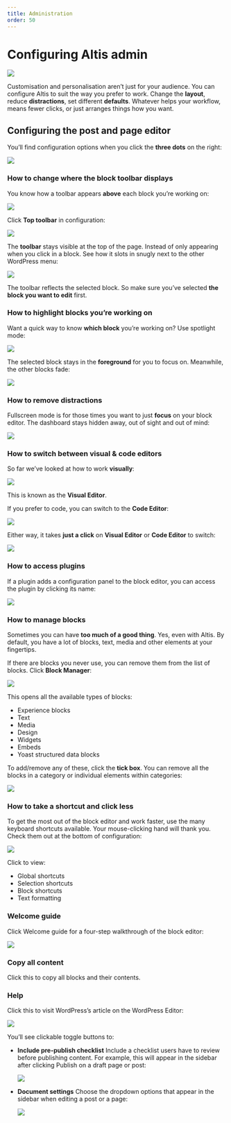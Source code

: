 ```yaml
---
title: Administration
order: 50
---
```

# Configuring Altis admin

![](../assets/altis-header-04.png)

Customisation and personalisation aren’t just for your audience. You can configure Altis to suit the way you prefer to work. Change the **layout**, reduce **distractions**, set different **defaults**. Whatever helps your workflow, means fewer clicks, or just arranges things how you want.

## Configuring the post and page editor

You’ll find configuration options when you click the **three dots** on the right:

![](../assets/configuration-image19.png)

### How to change where the block toolbar displays

You know how a toolbar appears **above** each block you’re working on:

![](../assets/configuration-image28.png)

Click **Top toolbar** in configuration: 

![](../assets/configuration-image15.png)

The **toolbar** stays visible at the top of the page. Instead of only appearing when you click in a block. See how it slots in snugly next to the other WordPress menu:

![](../assets/configuration-image1.png)

The toolbar reflects the selected block. So make sure you’ve selected **the block you want to edit** first. 

### How to highlight blocks you’re working on

Want a quick way to know **which block** you’re working on? Use spotlight mode:

![](../assets/configuration-image21.png)

The selected block stays in the **foreground** for you to focus on. Meanwhile, the other blocks fade:

![](../assets/configuration-image2.png)

### How to remove distractions 

Fullscreen mode is for those times you want to just **focus** on your block editor. The dashboard stays hidden away, out of sight and out of mind:

![](../assets/configuration-image25.png)

### How to switch between visual & code editors

So far we’ve looked at how to work **visually**: 

![](../assets/configuration-image17.png)

This is known as the **Visual Editor**. 

If you prefer to code, you can switch to the **Code Editor**:

![](../assets/configuration-image12.png)

Either way, it takes **just a click** on **Visual Editor** or **Code Editor** to switch:

![](../assets/configuration-image13.png)

### How to access plugins

If a plugin adds a configuration panel to the block editor, you can access the plugin by clicking its name:

![](../assets/configuration-image22.png)

### How to manage blocks

Sometimes you can have **too much of a good thing**. Yes, even with Altis. By default, you have a lot of blocks, text, media and other elements at your fingertips. 

If there are blocks you never use, you can remove them from the list of blocks. Click **Block Manager**:

![](../assets/configuration-image23.png)

This opens all the available types of blocks:

- Experience blocks
- Text
- Media
- Design
- Widgets
- Embeds
- Yoast structured data blocks

To add/remove any of these, click the **tick box**. You can remove all the blocks in a category or individual elements within categories:

![](../assets/configuration-image29.png)

### How to take a shortcut and click less

To get the most out of the block editor and work faster, use the many keyboard shortcuts available. Your mouse-clicking hand will thank you. Check them out at the bottom of configuration:

![](../assets/configuration-image23.png)

Click to view:

- Global shortcuts
- Selection shortcuts
- Block shortcuts
- Text formatting

### Welcome guide

Click Welcome guide for a four-step walkthrough of the block editor:

![](../assets/configuration-image18.png)

### Copy all content

Click this to copy all blocks and their contents. 

### Help

Click this to visit WordPress’s article on the WordPress Editor:

![](../assets/configuration-image20.png)

You’ll see clickable toggle buttons to:

- **Include pre-publish checklist**
    Include a checklist users have to review before publishing content. For example, this will appear in the sidebar after clicking Publish on a draft page or post:

    ![](../assets/configuration-image24.png)

- **Document settings**
    Choose the dropdown options that appear in the sidebar when editing a post or a page:

	![](../assets/configuration-image8.png)
